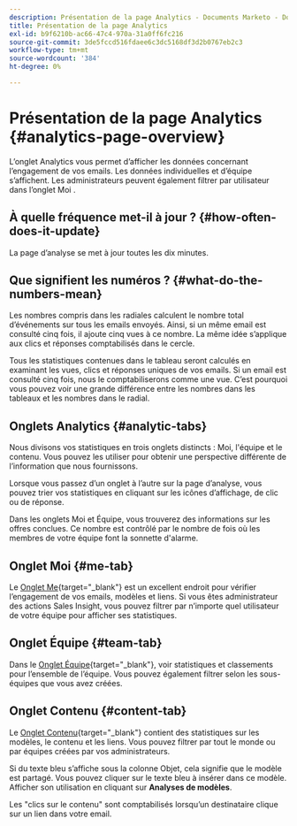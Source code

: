 ```yaml
---
description: Présentation de la page Analytics - Documents Marketo - Documentation du produit
title: Présentation de la page Analytics
exl-id: b9f6210b-ac66-47c4-970a-31a0ff6fc216
source-git-commit: 3de5fccd516fdaee6c3dc5168df3d2b0767eb2c3
workflow-type: tm+mt
source-wordcount: '384'
ht-degree: 0%

---
```


# Présentation de la page Analytics {#analytics-page-overview}

L’onglet Analytics vous permet d’afficher les données concernant l’engagement de vos emails. Les données individuelles et d’équipe s’affichent. Les administrateurs peuvent également filtrer par utilisateur dans l’onglet Moi .

## À quelle fréquence met-il à jour ? {#how-often-does-it-update}

La page d’analyse se met à jour toutes les dix minutes.

## Que signifient les numéros ? {#what-do-the-numbers-mean}

Les nombres compris dans les radiales calculent le nombre total d’événements sur tous les emails envoyés. Ainsi, si un même email est consulté cinq fois, il ajoute cinq vues à ce nombre. La même idée s’applique aux clics et réponses comptabilisés dans le cercle.

Tous les statistiques contenues dans le tableau seront calculés en examinant les vues, clics et réponses uniques de vos emails. Si un email est consulté cinq fois, nous le comptabiliserons comme une vue. C’est pourquoi vous pouvez voir une grande différence entre les nombres dans les tableaux et les nombres dans le radial.

## Onglets Analytics {#analytic-tabs}

Nous divisons vos statistiques en trois onglets distincts : Moi, l&#39;équipe et le contenu. Vous pouvez les utiliser pour obtenir une perspective différente de l’information que nous fournissons.

Lorsque vous passez d’un onglet à l’autre sur la page d’analyse, vous pouvez trier vos statistiques en cliquant sur les icônes d’affichage, de clic ou de réponse.

Dans les onglets Moi et Équipe, vous trouverez des informations sur les offres conclues. Ce nombre est contrôlé par le nombre de fois où les membres de votre équipe font la sonnette d&#39;alarme.

## Onglet Moi {#me-tab}

Le [Onglet Me](/help/marketo/product-docs/marketo-sales-insight/actions/analytics/understanding-the-me-tab.md){target="_blank"} est un excellent endroit pour vérifier l’engagement de vos emails, modèles et liens. Si vous êtes administrateur des actions Sales Insight, vous pouvez filtrer par n’importe quel utilisateur de votre équipe pour afficher ses statistiques.

## Onglet Équipe {#team-tab}

Dans le [Onglet Équipe](/help/marketo/product-docs/marketo-sales-insight/actions/analytics/understanding-the-team-tab.md){target="_blank"}, voir statistiques et classements pour l’ensemble de l’équipe. Vous pouvez également filtrer selon les sous-équipes que vous avez créées.

## Onglet Contenu {#content-tab}

Le [Onglet Contenu](/help/marketo/product-docs/marketo-sales-insight/actions/analytics/understanding-the-content-tab.md){target="_blank"} contient des statistiques sur les modèles, le contenu et les liens. Vous pouvez filtrer par tout le monde ou par équipes créées par vos administrateurs.

Si du texte bleu s’affiche sous la colonne Objet, cela signifie que le modèle est partagé. Vous pouvez cliquer sur le texte bleu à insérer dans ce modèle. Afficher son utilisation en cliquant sur **Analyses de modèles**.

Les &quot;clics sur le contenu&quot; sont comptabilisés lorsqu’un destinataire clique sur un lien dans votre email.
